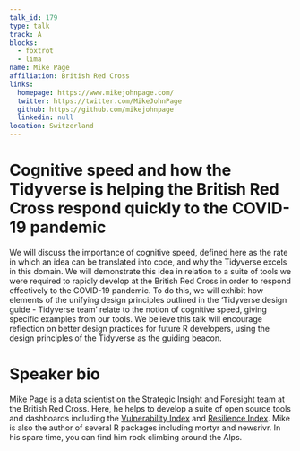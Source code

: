 ```yaml
---
talk_id: 179
type: talk
track: A
blocks:
  - foxtrot
  - lima
name: Mike Page
affiliation: British Red Cross
links:
  homepage: https://www.mikejohnpage.com/
  twitter: https://twitter.com/MikeJohnPage
  github: https://github.com/mikejohnpage
  linkedin: null
location: Switzerland
---
```


# Cognitive speed and how the Tidyverse is helping the British Red Cross respond quickly to the COVID-19 pandemic

We will discuss the importance of cognitive speed, defined here as the rate in which an idea can be translated into code, and why the Tidyverse excels in this domain. We will demonstrate this idea in relation to a suite of tools we were required to rapidly develop at the British Red Cross in order to respond effectively to the COVID-19 pandemic. To do this, we will exhibit how elements of the unifying design principles outlined in the ‘Tidyverse design guide - Tidyverse team’ relate to the notion of cognitive speed, giving specific examples from our tools. We believe this talk will encourage reflection on better design practices for future R developers, using the design principles of the Tidyverse as the guiding beacon.

# Speaker bio

Mike Page is a data scientist on the Strategic Insight and Foresight team at the British Red Cross. Here, he helps to develop a suite of open source tools and dashboards including the [Vulnerability Index](https://britishredcrosssociety.github.io/covid-19-vulnerability/) and [Resilience Index](https://britishredcross.shinyapps.io/resilience-index/). Mike is also the author of several R packages including mortyr and newsrivr. In his spare time, you can find him rock climbing around the Alps.
